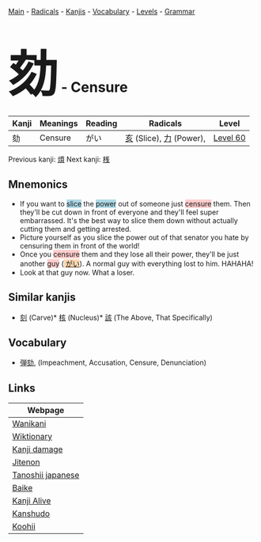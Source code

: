 <style> bigfont {font-size: 100px}</style>
[Main](../index.md) -
[Radicals](../radicals.md) -
[Kanjis](../kanjis.md) -
[Vocabulary](../vocabulary.md) -
[Levels](../levels.md) -
[Grammar](../grammar.md)
# <bigfont> 劾</bigfont> - Censure 

| Kanji | Meanings | Reading | Radicals | Level |
| --- | --- | --- | --- | --- |
| 劾 | Censure | がい | [亥](../radicals/亥.md) (Slice), [力](../radicals/力.md) (Power),  | [Level 60](../levels/wk_level60.md) |

Previous kanji: [煩](煩.md) Next kanji: [桟](桟.md) 

## Mnemonics
 * If you want to <span style="background-color:#ADD8E6"> slice</span> the <span style="background-color:#ADD8E6"> power</span> out of someone just <span style="background-color:#ffcccb"> censure</span> them. Then they'll be cut down in front of everyone and they'll feel super embarrassed. It's the best way to slice them down without actually cutting them and getting arrested.
* Picture yourself as you slice the power out of that senator you hate by censuring them in front of the world!
* Once you <span style="background-color:#ffcccb"> censure</span> them and they lose all their power, they'll be just another <span style="background-color:#ffcccb"> guy</span> (<span style="background-color:#fed8b1"> [がい](https://jisho.org/search/がい)</span>). A normal guy with everything lost to him. HAHAHA!
* Look at that guy now. What a loser.


## Similar kanjis
 * [刻](刻.md) (Carve)* [核](核.md) (Nucleus)* [該](該.md) (The Above, That Specifically)


## Vocabulary
 * [弾劾](../vocabulary/劾.md), (Impeachment, Accusation, Censure, Denunciation)



## Links 

| Webpage |
| --- |
| [Wanikani          ](https://www.wanikani.com/kanji/劾) |
| [Wiktionary        ](https://en.wiktionary.org/wiki/劾) |
| [Kanji damage      ](http://www.kanjidamage.com/kanji/search?utf8=✓&q=劾) |
| [Jitenon           ](https://jitenon.com/kanji/劾) |
| [Tanoshii japanese ](https://www.tanoshiijapanese.com/dictionary/kanji.cfm?k=劾) |
| [Baike             ](https://baike.baidu.com/item/劾) |
| [Kanji Alive       ](https://app.kanjialive.com/劾) |
| [Kanshudo          ](https://www.kanshudo.com/searchmn?q=劾) |
| [Koohii            ](https://kanji.koohii.com/study/kanji/劾) |
